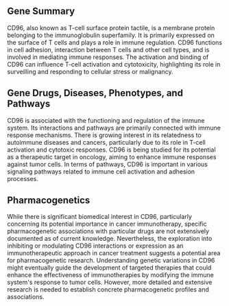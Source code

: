 ## Gene Summary
CD96, also known as T-cell surface protein tactile, is a membrane protein belonging to the immunoglobulin superfamily. It is primarily expressed on the surface of T cells and plays a role in immune regulation. CD96 functions in cell adhesion, interaction between T cells and other cell types, and is involved in mediating immune responses. The activation and binding of CD96 can influence T-cell activation and cytotoxicity, highlighting its role in surveilling and responding to cellular stress or malignancy.

## Gene Drugs, Diseases, Phenotypes, and Pathways
CD96 is associated with the functioning and regulation of the immune system. Its interactions and pathways are primarily connected with immune response mechanisms. There is growing interest in its relatedness to autoimmune diseases and cancers, particularly due to its role in T-cell activation and cytotoxic responses. CD96 is being studied for its potential as a therapeutic target in oncology, aiming to enhance immune responses against tumor cells. In terms of pathways, CD96 is important in various signaling pathways related to immune cell activation and adhesion processes.

## Pharmacogenetics
While there is significant biomedical interest in CD96, particularly concerning its potential importance in cancer immunotherapy, specific pharmacogenetic associations with particular drugs are not extensively documented as of current knowledge. Nevertheless, the exploration into inhibiting or modulating CD96 interactions or expression as an immunotherapeutic approach in cancer treatment suggests a potential area for pharmacogenetic research. Understanding genetic variations in CD96 might eventually guide the development of targeted therapies that could enhance the effectiveness of immunotherapies by modifying the immune system's response to tumor cells. However, more detailed and extensive research is needed to establish concrete pharmacogenetic profiles and associations.